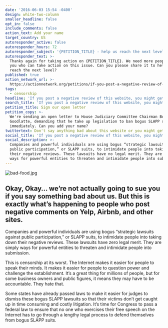 ```yaml
---
date: '2016-06-03 15:54 -0400'
design: white-two-column
smaller_headline: false
opt_in: false
include_comments: false
action_text: Add your name
target_country: US
autoresponder_active: false
autoresponder_hours: 72
autoresponder_subject: '{PETITION_TITLE} - help us reach the next level!'
autoresponder_text: >-
  Thanks again for taking action on {PETITION_TITLE}. We need more people like
  you who can take action on this issue. Can you please share it to help us
  reach the next level?
published: true
action_network_url: >-
  https://actionnetwork.org/petitions/if-you-post-a-negative-review-of-this-website-you-might-get-sued/
tags:
  - censorship
headline: 'If you post a negative review of this website, you might get sued.'
search_title: 'If you post a negative review of this website, you might get sued.'
petition_title: Sign our open letter
petition_copy: >-
  We're sending an open letter to House Judiciary Committee Chairman Bob
  Goodlatte, demanding that he take up legislation to ban bogus SLAPP suits
  immediately. Can you add your name?
twittertext: Don't say anything bad about this website or you might get sued.
social_title: 'If you post a negative review of this website, you might get sued. '
social_description: >-
  Companies and powerful individuals are using bogus “strategic lawsuits against
  public participation,” or SLAPP suits, to intimidate people into taking down
  their negative reviews. These lawsuits have no legal merit. They are simply
  ways for powerful entities to threaten and intimidate people into submission.
---
```

![bad-food.jpg]({{site.baseurl}}/img/action-network/bad-food.jpg)
## Okay, Okay… we’re not actually going to sue you if you say something bad about us. But this is exactly what’s happening to people who post negative comments on Yelp, Airbnb, and other sites. 

Companies and powerful individuals are using bogus “strategic lawsuits against public participation,” or SLAPP suits, to intimidate people into taking down their negative reviews. These lawsuits have zero legal merit. They are simply ways for powerful entities to threaten and intimidate people into submission. 

This is censorship at its worst. The Internet makes it easier for people to speak their minds. It makes it easier for people to question power and challenge the establishment. It’s a great thing for millions of people, but for some business owners and public figures, it means they may have to be accountable. They hate that. 

Some states have already passed laws to make it easier for judges to dismiss these bogus SLAPP lawsuits so that their victims don’t get caught up in time consuming and costly litigation. It’s time for Congress to pass a federal law to ensure that no one who exercises their free speech on the Internet has to go through a lengthy legal process to defend themselves from bogus SLAPP suits.

